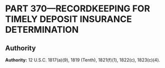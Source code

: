# PART 370—RECORDKEEPING FOR TIMELY DEPOSIT INSURANCE DETERMINATION


## Authority

**Authority:** 12 U.S.C. 1817(a)(9), 1819 (Tenth), 1821(f)(1), 1822(c), 1823(c)(4).



